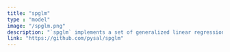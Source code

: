 ```yaml
---
title: "spglm"
type : "model"
image: "/spglm.png"
description: "`spglm` implements a set of generalized linear regression techniques, including Gaussian, Poisson, and Logistic regression, that allow for sparse matrix operations in their computation and estimation to lower memory overhead and decreased computation time."
link: "https://github.com/pysal/spglm"
---
```



